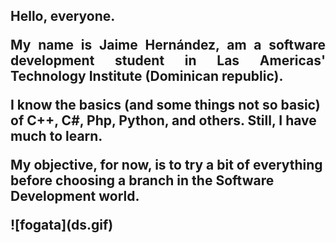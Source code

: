 <h2>Hello, everyone.
<p style='text-align: justify;'>
My name is Jaime Hernández, am a software development student in Las Americas' Technology Institute (Dominican republic).

I know the basics (and some things not so basic) of C++, C#, Php, Python, and others. Still, I have much to learn.

My objective, for now, is to try a bit of everything before choosing a branch in the Software Development world.
</p>
  ![fogata](ds.gif)

